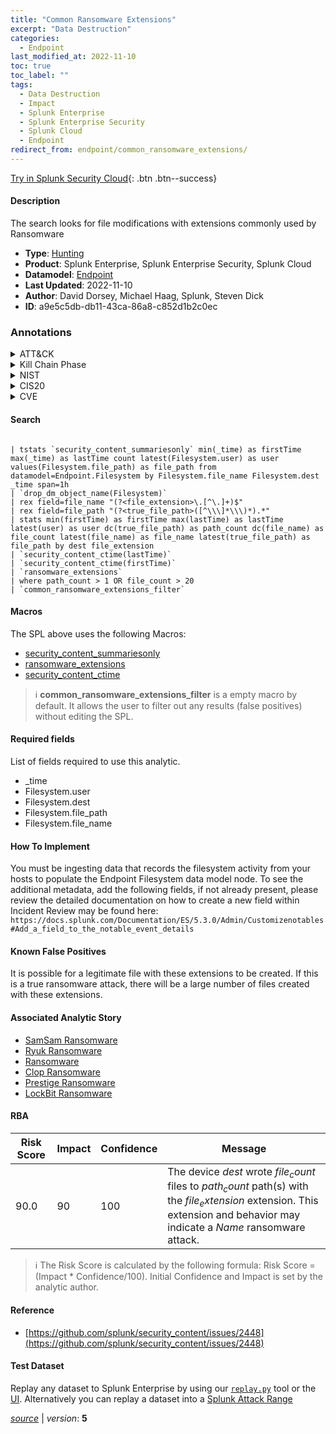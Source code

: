 ```yaml
---
title: "Common Ransomware Extensions"
excerpt: "Data Destruction"
categories:
  - Endpoint
last_modified_at: 2022-11-10
toc: true
toc_label: ""
tags:
  - Data Destruction
  - Impact
  - Splunk Enterprise
  - Splunk Enterprise Security
  - Splunk Cloud
  - Endpoint
redirect_from: endpoint/common_ransomware_extensions/
---
```




[Try in Splunk Security Cloud](https://www.splunk.com/en_us/cyber-security.html){: .btn .btn--success}

#### Description

The search looks for file modifications with extensions commonly used by Ransomware

- **Type**: [Hunting](https://github.com/splunk/security_content/wiki/Detection-Analytic-Types)
- **Product**: Splunk Enterprise, Splunk Enterprise Security, Splunk Cloud
- **Datamodel**: [Endpoint](https://docs.splunk.com/Documentation/CIM/latest/User/Endpoint)
- **Last Updated**: 2022-11-10
- **Author**: David Dorsey, Michael Haag, Splunk, Steven Dick
- **ID**: a9e5c5db-db11-43ca-86a8-c852d1b2c0ec

### Annotations
<details>
  <summary>ATT&CK</summary>

<div markdown="1">

#### [ATT&CK](https://attack.mitre.org/)

| ID          | Technique   | Tactic         |
| ----------- | ----------- |--------------- |
| [T1485](https://attack.mitre.org/techniques/T1485/) | Data Destruction | Impact |

</div>
</details>


<details>
  <summary>Kill Chain Phase</summary>

<div markdown="1">

* Actions On Objectives


</div>
</details>


<details>
  <summary>NIST</summary>

<div markdown="1">

* DE.AE



</div>
</details>

<details>
  <summary>CIS20</summary>

<div markdown="1">

* CIS 10



</div>
</details>

<details>
  <summary>CVE</summary>

<div markdown="1">


</div>
</details>


#### Search

```

| tstats `security_content_summariesonly` min(_time) as firstTime max(_time) as lastTime count latest(Filesystem.user) as user values(Filesystem.file_path) as file_path from datamodel=Endpoint.Filesystem by Filesystem.file_name Filesystem.dest _time span=1h 
| `drop_dm_object_name(Filesystem)` 
| rex field=file_name "(?<file_extension>\.[^\.]+)$" 
| rex field=file_path "(?<true_file_path>([^\\\]*\\\)*).*" 
| stats min(firstTime) as firstTime max(lastTime) as lastTime latest(user) as user dc(true_file_path) as path_count dc(file_name) as file_count latest(file_name) as file_name latest(true_file_path) as file_path by dest file_extension 
| `security_content_ctime(lastTime)` 
| `security_content_ctime(firstTime)` 
| `ransomware_extensions` 
| where path_count > 1 OR file_count > 20 
| `common_ransomware_extensions_filter`
```

#### Macros
The SPL above uses the following Macros:
* [security_content_summariesonly](https://github.com/splunk/security_content/blob/develop/macros/security_content_summariesonly.yml)
* [ransomware_extensions](https://github.com/splunk/security_content/blob/develop/macros/ransomware_extensions.yml)
* [security_content_ctime](https://github.com/splunk/security_content/blob/develop/macros/security_content_ctime.yml)

> :information_source:
> **common_ransomware_extensions_filter** is a empty macro by default. It allows the user to filter out any results (false positives) without editing the SPL.



#### Required fields
List of fields required to use this analytic.
* _time
* Filesystem.user
* Filesystem.dest
* Filesystem.file_path
* Filesystem.file_name



#### How To Implement
You must be ingesting data that records the filesystem activity from your hosts to populate the Endpoint Filesystem data model node. To see the additional metadata, add the following fields, if not already present, please review the detailed documentation on how to create a new field within Incident Review may be found here: `https://docs.splunk.com/Documentation/ES/5.3.0/Admin/Customizenotables#Add_a_field_to_the_notable_event_details`
#### Known False Positives
It is possible for a legitimate file with these extensions to be created. If this is a true ransomware attack, there will be a large number of files created with these extensions.

#### Associated Analytic Story
* [SamSam Ransomware](/stories/samsam_ransomware)
* [Ryuk Ransomware](/stories/ryuk_ransomware)
* [Ransomware](/stories/ransomware)
* [Clop Ransomware](/stories/clop_ransomware)
* [Prestige Ransomware](/stories/prestige_ransomware)
* [LockBit Ransomware](/stories/lockbit_ransomware)




#### RBA

| Risk Score  | Impact      | Confidence   | Message      |
| ----------- | ----------- |--------------|--------------|
| 90.0 | 90 | 100 | The device $dest$ wrote $file_count$ files to $path_count$ path(s) with the $file_extension$ extension. This extension and behavior may indicate a $Name$ ransomware attack. |


> :information_source:
> The Risk Score is calculated by the following formula: Risk Score = (Impact * Confidence/100). Initial Confidence and Impact is set by the analytic author.


#### Reference

* [https://github.com/splunk/security_content/issues/2448](https://github.com/splunk/security_content/issues/2448)



#### Test Dataset
Replay any dataset to Splunk Enterprise by using our [`replay.py`](https://github.com/splunk/attack_data#using-replaypy) tool or the [UI](https://github.com/splunk/attack_data#using-ui).
Alternatively you can replay a dataset into a [Splunk Attack Range](https://github.com/splunk/attack_range#replay-dumps-into-attack-range-splunk-server)




[*source*](https://github.com/splunk/security_content/tree/develop/detections/endpoint/common_ransomware_extensions.yml) \| *version*: **5**